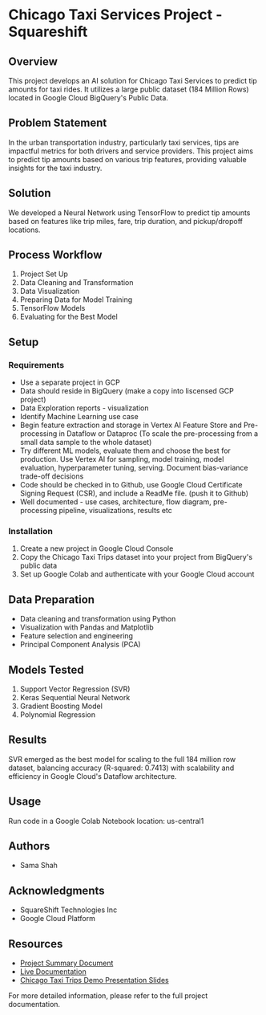# Chicago Taxi Services Project - Squareshift

## Overview
This project develops an AI solution for Chicago Taxi Services to predict tip amounts for taxi rides. It utilizes a large public dataset (184 Million Rows) located in Google Cloud BigQuery's Public Data.

## Problem Statement
In the urban transportation industry, particularly taxi services, tips are impactful metrics for both drivers and service providers. This project aims to predict tip amounts based on various trip features, providing valuable insights for the taxi industry.

## Solution
We developed a Neural Network using TensorFlow to predict tip amounts based on features like trip miles, fare, trip duration, and pickup/dropoff locations.

## Process Workflow
1. Project Set Up
2. Data Cleaning and Transformation
3. Data Visualization
4. Preparing Data for Model Training
5. TensorFlow Models
6. Evaluating for the Best Model

## Setup
### Requirements
- Use a separate project in GCP
- Data should reside in BigQuery (make a copy into liscensed GCP project)
- Data Exploration reports - visualization
- Identify Machine Learning use case
- Begin feature extraction and storage in Vertex AI Feature Store and Pre-processing in Dataflow or Dataproc (To scale the pre-processing from a small data sample to the whole dataset)
- Try different ML models, evaluate them and choose the best for production. Use Vertex AI for sampling, model training, model evaluation, hyperparameter tuning, serving. Document bias-variance trade-off decisions
- Code should be checked in to Github, use Google Cloud Certificate Signing Request (CSR), and include a ReadMe file. (push it to Github)
- Well documented - use cases, architecture, flow diagram, pre-processing pipeline, visualizations, results etc

### Installation
1. Create a new project in Google Cloud Console
2. Copy the Chicago Taxi Trips dataset into your project from BigQuery's public data
3. Set up Google Colab and authenticate with your Google Cloud account

## Data Preparation
- Data cleaning and transformation using Python
- Visualization with Pandas and Matplotlib
- Feature selection and engineering
- Principal Component Analysis (PCA)

## Models Tested
1. Support Vector Regression (SVR)
2. Keras Sequential Neural Network
3. Gradient Boosting Model
4. Polynomial Regression

## Results
SVR emerged as the best model for scaling to the full 184 million row dataset, balancing accuracy (R-squared: 0.7413) with scalability and efficiency in Google Cloud's Dataflow architecture.

## Usage
Run code in a Google Colab Notebook
location: us-central1

## Authors
- Sama Shah

## Acknowledgments
- SquareShift Technologies Inc
- Google Cloud Platform

## Resources
- [Project Summary Document]([url](https://docs.google.com/document/d/1kqJwnKXWDRxIK152KfYMCf03fqy0JJNyk2hkW3rn3s4/edit))
- [Live Documentation]([url](https://docs.google.com/document/d/1dYRp1580HKj-3R-Sr2SmeZsdugDRXbNQVrFNHMiT-Vk/edit))
- [Chicago Taxi Trips Demo Presentation Slides]([url](https://docs.google.com/presentation/d/1EIAYosi-YihLX3T5MwiyOPqPB4XCecMYsKWouDleeC8/edit#slide=id.p))

For more detailed information, please refer to the full project documentation.
